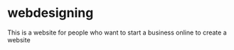 # webdesigning
This is a website for people who want to start a business online to create a website
